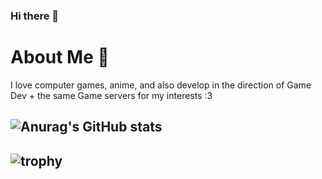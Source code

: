 ### Hi there 👋

# About Me 🦊

I love computer games, anime, and also develop in the direction of
Game Dev + the same Game servers for my interests :3

## ![Anurag's GitHub stats](https://github-readme-stats.vercel.app/api?username=RedGast4&show_icons=true&theme=tokyonight)
## ![trophy](https://github-profile-trophy.vercel.app/?username=RedGast4&theme=onedark)



